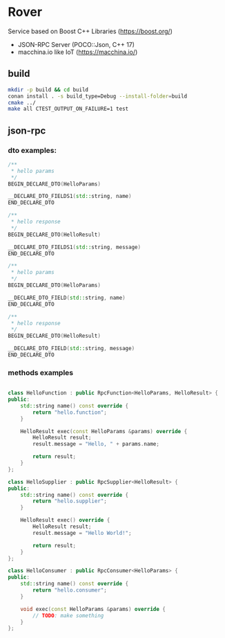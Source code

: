 # Rover 

Service based on Boost C++ Libraries (https://boost.org/)

* JSON-RPC Server (POCO::Json, C++ 17)
* macchina.io like IoT (https://macchina.io/) 

## build
```bash
mkdir -p build && cd build
conan install . -s build_type=Debug --install-folder=build
cmake ../
make all CTEST_OUTPUT_ON_FAILURE=1 test

```

## json-rpc

### dto examples:
```c++
/**
 * hello params
 */
BEGIN_DECLARE_DTO(HelloParams)

__DECLARE_DTO_FIELDS1(std::string, name)
END_DECLARE_DTO

/**
 * hello response
 */
BEGIN_DECLARE_DTO(HelloResult)

__DECLARE_DTO_FIELDS1(std::string, message)
END_DECLARE_DTO

```

```c++
/**
 * hello params
 */
BEGIN_DECLARE_DTO(HelloParams)

__DECLARE_DTO_FIELD(std::string, name)
END_DECLARE_DTO

/**
 * hello response
 */
BEGIN_DECLARE_DTO(HelloResult)

__DECLARE_DTO_FIELD(std::string, message)
END_DECLARE_DTO

```

### methods examples

```c++

class HelloFunction : public RpcFunction<HelloParams, HelloResult> {
public:
    std::string name() const override {
        return "hello.function";
    }

    HelloResult exec(const HelloParams &params) override {
        HelloResult result;
        result.message = "Hello, " + params.name;

        return result;
    }
};

class HelloSupplier : public RpcSupplier<HelloResult> {
public:
    std::string name() const override {
        return "hello.supplier";
    }

    HelloResult exec() override {
        HelloResult result;
        result.message = "Hello World!";

        return result;
    }
};

class HelloConsumer : public RpcConsumer<HelloParams> {
public:
    std::string name() const override {
        return "hello.consumer";
    }

    void exec(const HelloParams &params) override {
        // TODO: make something
    }
};
```
